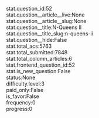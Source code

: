 stat.question_id:52  
stat.question__article__live:None  
stat.question__article__slug:None  
stat.question__title:N-Queens II  
stat.question__title_slug:n-queens-ii  
stat.question__hide:False  
stat.total_acs:5763  
stat.total_submitted:7848  
stat.total_column_articles:6  
stat.frontend_question_id:52  
stat.is_new_question:False  
status:None  
difficulty.level:3  
paid_only:False  
is_favor:False  
frequency:0  
progress:0  
